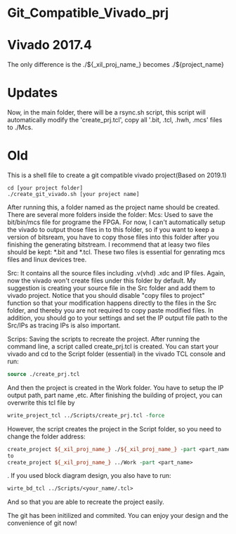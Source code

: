 # Git_Compatible_Vivado_prj

# Vivado 2017.4
  The only difference is the  ./${_xil_proj_name_} becomes  ./${project_name}
  
# Updates
  Now, in the main folder, there will be a rsync.sh script, this script will automatically modify the 'create_prj.tcl', copy all '.bit, .tcl, .hwh, .mcs' files to ./Mcs.
  
# Old
This is a shell file to create a git compatible vivado project(Based on 2019.1)

```shell
cd [your project folder]
./create_git_vivado.sh [your project name]
```

After running this, a folder named as the project name should be created. There are several more folders inside the folder:
Mcs:
  Used to save the bit/bin/mcs file for programe the FPGA. For now, I can't automatically setup the vivado to output those files in to this folder, so if you want to keep a version of bitsream, you have to copy those files into this folder after you finishing the generating bitstream. I recommend that at leasy two files should be kept: *.bit and *.tcl. These two files is essential for genrating mcs files and linux devices tree.

Src:
  It contains all the source files including .v(vhd) .xdc and IP files. Again, now the vivado won't create files under this folder by default. My suggestion is creating your source file in the Src folder and add them to vivado project. Notice that you should disable "copy files to project" function so that your modification happens directly to the files in the Src folder, and thereby you are not required to copy paste modified files.
  In addition, you should go to your settings and set the IP output file path to the Src/IPs as tracing IPs is also important.

Scrips:
  Saving the scripts to recreate the project. After running the command line, a script called create_prj.tcl is created. You can start your vivado and cd to the Script folder (essential) in the vivado TCL console and run:
  ```tcl
  source ./create_prj.tcl
  ```
  And then the project is created in the Work folder. You have to setup the IP output path, part name ,etc. After finishing the building of project, you can overwrite this tcl file by
  ```tcl
  write_project_tcl ../Scripts/create_prj.tcl -force
  ```
  However, the script creates the project in the Script folder, so you need to change the folder address:
  ```tcl
  create_project ${_xil_proj_name_} ./${_xil_proj_name_} -part <part_name>
  to
  create_project ${_xil_proj_name_} ../Work -part <part_name>
  ```
  . If you used block diagram design, you also have to run:
  ```tcl
  wirte_bd_tcl ../Scripts/<your_name/.tcl>
  ```
  And so that you are able to recreate the project easily.
  
The git has been initilized and commited. You can enjoy your design and the convenience of git now!
